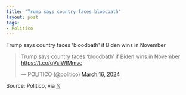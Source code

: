```yaml
---
title: "Trump says country faces bloodbath"
layout: post
tags:
- Politico
---
```


Trump says country faces 'bloodbath' if Biden wins in November

<blockquote class="twitter-tweet"><p lang="en" dir="ltr">Trump says country faces ‘bloodbath’ if Biden wins in November <a href="https://t.co/qVsIWIMmvc">https://t.co/qVsIWIMmvc</a></p>&mdash; POLITICO (@politico) <a href="https://twitter.com/politico/status/1769129780006314024?ref_src=twsrc%5Etfw">March 16, 2024</a></blockquote> <script async src="https://platform.twitter.com/widgets.js" charset="utf-8"></script>

Source: Politico, via [𝕏](https://x.com)
